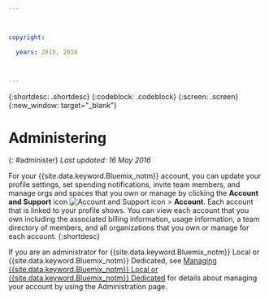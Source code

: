 ```yaml
---



copyright:

  years: 2015, 2016



---
```


{:shortdesc: .shortdesc}
{:codeblock: .codeblock}
{:screen: .screen}
{:new_window: target="_blank"}

<!-- staging only content beginning -->

# Administering
{: #administer}
*Last updated: 16 May 2016*

For your {{site.data.keyword.Bluemix_notm}} account, you can update your profile settings, set spending notifications, invite team members, and manage orgs and spaces that you own or manage by clicking the **Account and Support** icon ![Account and Support icon](../admin/images/account_support.svg) &gt; **Account**. Each account that is linked to your profile shows. You can view each account that you own including the associated billing information, usage information, a team directory of members, and all organizations that you own or manage for each account.
{:shortdesc}

If you are an administrator for {{site.data.keyword.Bluemix_notm}} Local or {{site.data.keyword.Bluemix_notm}} Dedicated, see [Managing {{site.data.keyword.Bluemix_notm}} Local or {{site.data.keyword.Bluemix_notm}} Dedicated](index.html#mng) for details about managing your account by using the Administration page.

